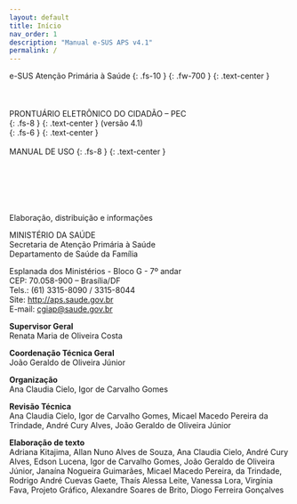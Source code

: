 ```yaml
---
layout: default
title: Início
nav_order: 1
description: "Manual e-SUS APS v4.1"
permalink: /
---
```


e-SUS Atenção Primária à Saúde
{: .fs-10 }
{: .fw-700 }
{: .text-center }
<br>
<br>
<br>
<br>
PRONTUÁRIO ELETRÔNICO DO CIDADÃO – PEC<br>
{: .fs-8 }
{: .text-center }
(versão 4.1)<br>
{: .fs-6 }
{: .text-center }
<br>
<br>
MANUAL DE USO
{: .fs-8 }
{: .text-center }
<br>
<br>
<br>
<br>
<br>
<br>
<br>
Elaboração, distribuição e informações<br>

MINISTÉRIO DA SAÚDE<br>
Secretaria de Atenção Primária à Saúde<br>
Departamento de Saúde da Família<br>


Esplanada dos Ministérios - Bloco G - 7º andar<br>
CEP: 70.058-900 – Brasília/DF<br>
Tels.: (61) 3315-8090 / 3315-8044<br>
Site: <http://aps.saude.gov.br><br>
E-mail: cgiap@saude.gov.br

**Supervisor Geral**<br>
Renata Maria de Oliveira Costa

**Coordenação Técnica Geral**<br>
João Geraldo de Oliveira Júnior

**Organização**<br>
Ana Claudia Cielo, Igor de Carvalho Gomes

**Revisão Técnica**<br>
Ana Claudia Cielo, Igor de Carvalho Gomes, Micael Macedo Pereira da Trindade, André Cury Alves, João Geraldo de Oliveira Júnior

**Elaboração de texto**<br>
Adriana Kitajima, Allan Nuno Alves de Souza, Ana Claudia Cielo, André Cury Alves, Edson Lucena, Igor de Carvalho Gomes, João Geraldo de Oliveira Júnior, Janaína Nogueira Guimarães, Micael Macedo Pereira, da Trindade, Rodrigo André Cuevas Gaete, Thaís Alessa Leite, Vanessa Lora, Virgínia Fava, Projeto Gráfico, Alexandre Soares de Brito, Diogo Ferreira Gonçalves

